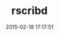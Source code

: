 ---
layout: post
title:  "rscribd"
repo:   "scribd/rscribd"
date:   2015-02-18 17:17:51
gemurl: http://www.scribd.com/developers
---